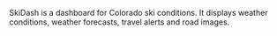 SkiDash is a dashboard for Colorado ski conditions. It displays weather conditions, weather forecasts, travel alerts and road images.

